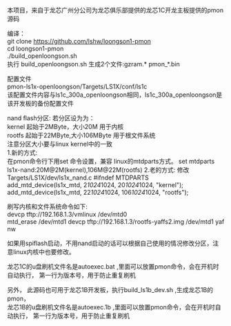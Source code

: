本项目，来自于龙芯广州分公司为龙芯俱乐部提供的龙芯1C开龙主板提供的pmon源码  
  
编译：  
 git clone https://github.com/lshw/loongson1-pmon  
 cd loongson1-pmon  
 ./build_openloongson.sh  
 执行 build_openloongson.sh 生成2个文件:gzram.* pmon_*.bin  
  
配置文件  
 pmon-ls1x-openloongson/Targets/LS1X/conf/ls1c  
 该配置文件内容与ls1c_300a_openloongson相同，ls1c_300a_openloongson是该开发板的备份配置文件  
  
nand flash分区:
  若分区设为为：  
  kernel 起始于2MByte，大小20M  用于内核    
  rootfs 起始于22MByte,大小106MByte  用于根文件系统  
  注意分区大小要与linux kernel中的一致  
 1.新的方式:  
  在pmon命令行下用set 命令设置，兼容 linux的mtdparts方式。
  set mtdparts ls1x-nand:20M@2M(kernel),106M@22M(rootfs)
 2.老的方式:
  修改 Targets/LS1X/dev/ls1x_nand.c
#ifndef MTDPARTS
	add_mtd_device(ls1x_mtd, 2*1024*1024, 20*1024*1024, "kernel");
	add_mtd_device(ls1x_mtd, 22*1024*1024, 106*1024*1024, "rootfs");
  

刷写内核和文件系统命令如下:  
  devcp tftp://192.168.1.3/vmlinux /dev/mtd0  
  mtd_erase /dev/mtd1 
  devcp tftp://192.168.1.3/rootfs-yaffs2.img /dev/mtd1 yaf nw  

  如果用spiflash启动，不用nand启动的话可以根据自己使用的情况修改分区，注意linux内核中也要修改。 

龙芯1C的u盘刷机文件名是autoexec.bat ,里面可以放置pmon命令，会在开机时自动执行， 第一行为版本号，用于防止重复刷机  



另外， 此源码也可用于龙芯1B开发板，执行build_ls1b_dev.sh ,生成龙芯1B的pmon，  
龙芯1B的u盘刷机文件名是autoexec.1b ,里面可以放置pmon命令，会在开机时自动执行， 第一行为版本号，用于防止重复刷机  

